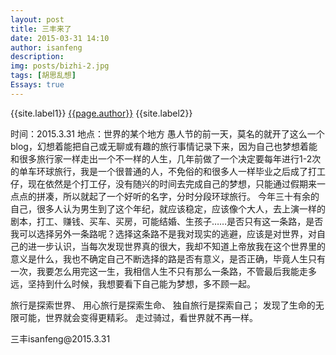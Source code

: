 ```yaml
---
layout: post
title: 三丰来了
date: 2015-03-31 14:10
author: isanfeng
description:
img: posts/bizhi-2.jpg
tags: [胡思乱想]
Essays: true
---
```

{{site.label1}} <a href="/about">{{page.author}}</a> {{site.label2}}

时间：2015.3.31
地点：世界的某个地方
愚人节的前一天，莫名的就开了这么一个blog，幻想着能把自己或无聊或有趣的旅行事情记录下来，因为自己也梦想着能和很多旅行家一样走出一个不一样的人生，几年前做了一个决定要每年进行1-2次的单车环球旅行，我是一个很普通的人，不免俗的和很多人一样毕业之后成了打工仔，现在依然是个打工仔，没有随兴的时间去完成自己的梦想，只能通过假期来一点点的拼凑，所以就起了一个好听的名字，分时分段环球旅行。
今年三十有余的自己，很多人认为男生到了这个年纪，就应该稳定，应该像个大人，去上演一样的剧本，打工、赚钱、买车、买房，可能结婚、生孩子……是否只有这一条路，是否我可以选择另外一条路呢？选择这条路不是我对现实的逃避，应该是对世界，对自己的进一步认识，当每次发现世界真的很大，我却不知道上帝放我在这个世界里的意义是什么，我也不确定自己不断选择的路是否有意义，是否正确，毕竟人生只有一次，我要怎么用完这一生，我相信人生不只有那么一条路，不管最后我能走多远，坚持到什么时候，我想要看下自己能为梦想，多不顾一起。
<p class="p1">旅行是探索世界、
用心旅行是探索生命、
独自旅行是探索自己；
发现了生命的无限可能，世界就会变得更精彩。
走过骑过，看世界就不再一样。</p>
<p class="p1">三丰isanfeng@2015.3.31</p>

